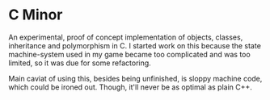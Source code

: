 # C Minor
An experimental, proof of concept implementation of objects, classes, inheritance and polymorphism in C.
I started work on this because the state machine-system used in my game became too complicated and was too limited, so it was due for some refactoring.

Main caviat of using this, besides being unfinished, is sloppy machine code, which could be ironed out. Though, it'll never be as optimal as plain C++.
